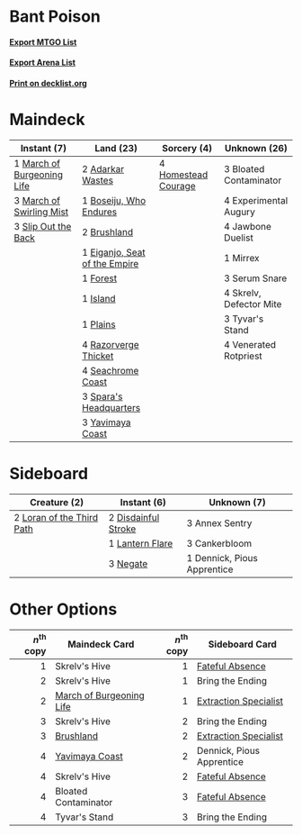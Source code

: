 # Bant Poison

#### [Export MTGO List](../collection/Bant%20Poison/Bant%20Poison.txt)
#### [Export Arena List](../collection/Bant%20Poison/Bant%20Poison_arena.txt)
#### [Print on decklist.org](http://decklist.org/?deckmain=2%09Adarkar%20Wastes%0A3%09Bloated%20Contaminator%0A1%09Boseiju,%20Who%20Endures%0A2%09Brushland%0A1%09Eiganjo,%20Seat%20of%20the%20Empire%0A4%09Experimental%20Augury%0A1%09Forest%0A4%09Homestead%20Courage%0A1%09Island%0A4%09Jawbone%20Duelist%0A1%09March%20of%20Burgeoning%20Life%0A3%09March%20of%20Swirling%20Mist%0A1%09Mirrex%0A1%09Plains%0A4%09Razorverge%20Thicket%0A4%09Seachrome%20Coast%0A3%09Serum%20Snare%0A4%09Skrelv,%20Defector%20Mite%0A3%09Slip%20Out%20the%20Back%0A3%09Spara's%20Headquarters%0A3%09Tyvar's%20Stand%0A4%09Venerated%20Rotpriest%0A3%09Yavimaya%20Coast&deckside=3%09Annex%20Sentry%0A3%09Cankerbloom%0A1%09Dennick,%20Pious%20Apprentice%0A2%09Disdainful%20Stroke%0A1%09Lantern%20Flare%0A2%09Loran%20of%20the%20Third%20Path%0A3%09Negate)
# Maindeck

|                                             Instant (7)                                             |                                               Land (23)                                                |                                         Sorcery (4)                                          |     Unknown (26)      |
|-----------------------------------------------------------------------------------------------------|--------------------------------------------------------------------------------------------------------|----------------------------------------------------------------------------------------------|-----------------------|
|1 [March of Burgeoning Life](http://gatherer.wizards.com/Pages/Card/Details.aspx?multiverseid=548510)|2 [Adarkar Wastes](http://gatherer.wizards.com/Pages/Card/Details.aspx?multiverseid=129458)             |4 [Homestead Courage](http://gatherer.wizards.com/Pages/Card/Details.aspx?multiverseid=534780)|3 Bloated Contaminator |
|3 [March of Swirling Mist](http://gatherer.wizards.com/Pages/Card/Details.aspx?multiverseid=548358)  |1 [Boseiju, Who Endures](http://gatherer.wizards.com/Pages/Card/Details.aspx?multiverseid=548579)       |                                                                                              |4 Experimental Augury  |
|3 [Slip Out the Back](http://gatherer.wizards.com/Pages/Card/Details.aspx?multiverseid=555263)       |2 [Brushland](http://gatherer.wizards.com/Pages/Card/Details.aspx?multiverseid=129496)                  |                                                                                              |4 Jawbone Duelist      |
|                                                                                                     |1 [Eiganjo, Seat of the Empire](http://gatherer.wizards.com/Pages/Card/Details.aspx?multiverseid=548581)|                                                                                              |1 Mirrex               |
|                                                                                                     |1 [Forest](http://gatherer.wizards.com/Pages/Card/Details.aspx?multiverseid=439860)                     |                                                                                              |3 Serum Snare          |
|                                                                                                     |1 [Island](http://gatherer.wizards.com/Pages/Card/Details.aspx?multiverseid=439857)                     |                                                                                              |4 Skrelv, Defector Mite|
|                                                                                                     |1 [Plains](http://gatherer.wizards.com/Pages/Card/Details.aspx?multiverseid=439856)                     |                                                                                              |3 Tyvar's Stand        |
|                                                                                                     |4 [Razorverge Thicket](http://gatherer.wizards.com/Pages/Card/Details.aspx?multiverseid=209407)         |                                                                                              |4 Venerated Rotpriest  |
|                                                                                                     |4 [Seachrome Coast](http://gatherer.wizards.com/Pages/Card/Details.aspx?multiverseid=209399)            |                                                                                              |                       |
|                                                                                                     |3 [Spara's Headquarters](http://gatherer.wizards.com/Pages/Card/Details.aspx?multiverseid=555458)       |                                                                                              |                       |
|                                                                                                     |3 [Yavimaya Coast](http://gatherer.wizards.com/Pages/Card/Details.aspx?multiverseid=129810)             |                                                                                              |                       |


# Sideboard

|                                            Creature (2)                                            |                                         Instant (6)                                          |        Unknown (7)        |
|----------------------------------------------------------------------------------------------------|----------------------------------------------------------------------------------------------|---------------------------|
|2 [Loran of the Third Path](http://gatherer.wizards.com/Pages/Card/Details.aspx?multiverseid=583597)|2 [Disdainful Stroke](http://gatherer.wizards.com/Pages/Card/Details.aspx?multiverseid=420705)|3 Annex Sentry             |
|                                                                                                    |1 [Lantern Flare](http://gatherer.wizards.com/Pages/Card/Details.aspx?multiverseid=540855)    |3 Cankerbloom              |
|                                                                                                    |3 [Negate](http://gatherer.wizards.com/Pages/Card/Details.aspx?multiverseid=423707)           |1 Dennick, Pious Apprentice|


# Other Options

|*n*<sup>th</sup> copy|                                           Maindeck Card                                           |*n*<sup>th</sup> copy|                                         Sideboard Card                                         |
|--------------------:|---------------------------------------------------------------------------------------------------|--------------------:|------------------------------------------------------------------------------------------------|
|                    1|Skrelv's Hive                                                                                      |                    1|[Fateful Absence](http://gatherer.wizards.com/Pages/Card/Details.aspx?multiverseid=534774)      |
|                    2|Skrelv's Hive                                                                                      |                    1|Bring the Ending                                                                                |
|                    2|[March of Burgeoning Life](http://gatherer.wizards.com/Pages/Card/Details.aspx?multiverseid=548510)|                    1|[Extraction Specialist](http://gatherer.wizards.com/Pages/Card/Details.aspx?multiverseid=555213)|
|                    3|Skrelv's Hive                                                                                      |                    2|Bring the Ending                                                                                |
|                    3|[Brushland](http://gatherer.wizards.com/Pages/Card/Details.aspx?multiverseid=129496)               |                    2|[Extraction Specialist](http://gatherer.wizards.com/Pages/Card/Details.aspx?multiverseid=555213)|
|                    4|[Yavimaya Coast](http://gatherer.wizards.com/Pages/Card/Details.aspx?multiverseid=129810)          |                    2|Dennick, Pious Apprentice                                                                       |
|                    4|Skrelv's Hive                                                                                      |                    2|[Fateful Absence](http://gatherer.wizards.com/Pages/Card/Details.aspx?multiverseid=534774)      |
|                    4|Bloated Contaminator                                                                               |                    3|[Fateful Absence](http://gatherer.wizards.com/Pages/Card/Details.aspx?multiverseid=534774)      |
|                    4|Tyvar's Stand                                                                                      |                    3|Bring the Ending                                                                                |

